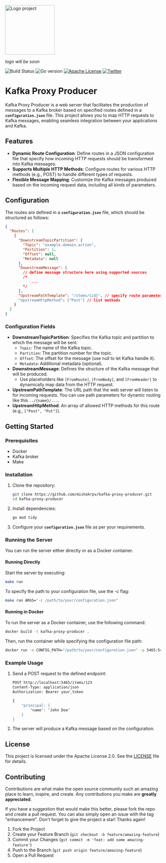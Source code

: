 <img src="https://media.giphy.com/media/JIX9t2j0ZTN9S/giphy-downsized.gif" alt="Logo project" height="160" />

*logo will be soon*

![Build Status][build-shield]
![Go version][go-shield]
[![Apache License][license-shield]][license-url]
[![Twitter][twitter-shield]][twitter-url]

# Kafka Proxy Producer

Kafka Proxy Producer is a web server that facilitates the production of messages to a Kafka broker based on specified routes defined in a **`configuration.json`** file. This project allows you to map HTTP requests to Kafka messages, enabling seamless integration between your applications and Kafka.

## Features

- **Dynamic Route Configuration**: Define routes in a JSON configuration file that specify how incoming HTTP requests should be transformed into Kafka messages.
- **Supports Multiple HTTP Methods**: Configure routes for various HTTP methods (e.g., POST) to handle different types of requests.
- **Flexible Message Mapping**: Customize the Kafka messages produced based on the incoming request data, including all kinds of parameters.

## Configuration

The routes are defined in a **`configuration.json`** file, which should be structured as follows:

```json
{
  "Routes": [
    {
      "DownstreamTopicPartition": {
        "Topic": "example.domain.action",
        "Partition": 1,
        "Offset": null,
        "Metadata": null
      },
      "DownstreamMessage": {
        // define message structure here using supported sources
        /*
            ...
        */
      },
      "UpstreamPathTemplate": "/items/{id}", // specify route parameters in {} brackets
      "UpstreamHttpMethod": ["Post"] // list methods
    }
  ]
}
```

### Configuration Fields

- **DownstreamTopicPartition**: Specifies the Kafka topic and partition to which the message will be sent.
  - `Topic`: The name of the Kafka topic.
  - `Partition`: The partition number for the topic.
  - `Offset`: The offset for the message (use null to let Kafka handle it).
  - `Metadata`: Additional metadata (optional).
- **DownstreamMessage**: Defines the structure of the Kafka message that will be produced.
  - Use placeholders like `[FromRoute]`, `[FromBody]`, and `[FromHeader]` to dynamically map data from the HTTP request.
- **UpstreamPathTemplate**: The URL path that the web server will listen to for incoming requests. You can use path parameters for dynamic routing like this `../{name}/...`.
- **UpstreamHttpMethod**: An array of allowed HTTP methods for this route (e.g., `["Post", "Put"]`).

## Getting Started

### Prerequisites

- Docker
- Kafka broker
- Make

### Installation

1. Clone the repository:

   ```bash
   git clone https://github.com/mishakrpv/kafka-proxy-producer.git
   cd kafka-proxy-producer
   ```

2. Install dependencies:

   ```bash
   go mod tidy
   ```

3. Configure your **`configuration.json`** file as per your requirements.

### Running the Server

You can run the server either directly or as a Docker container.

#### Running Directly

Start the server by executing:

```bash
make run
```

To specify the path to your configuration file, use the -c flag:

```bash
make run ARGS="-c /path/to/your/configuration.json"
```

#### Running in Docker

To run the server as a Docker container, use the following command:

```bash
docker build -t kafka-proxy-producer .
```

Then, run the container while specifying the configuration file path:

```bash
docker run -e CONFIG_PATH="/path/to/your/configuration.json" -p 5465:5465 kafka-proxy-producer
```

### Example Usage

1. Send a POST request to the defined endpoint:

   ```bash
   POST http://localhost:5465/items/123
   Content-Type: application/json
   Authorization: Bearer your_token

   {
       "principal: {
           "name": "John Doe"
       }
   }
   ```

2. The server will produce a Kafka message based on the configuration.

## License

This project is licensed under the Apache License 2.0. See the [LICENSE](LICENSE) file for details.

## Contributing

Contributions are what make the open source community such an amazing place to learn, inspire, and create. Any contributions you make are **greatly appreciated**.

If you have a suggestion that would make this better, please fork the repo and create a pull request. You can also simply open an issue with the tag "enhancement".
Don't forget to give the project a star! Thanks again!

1. Fork the Project
2. Create your Feature Branch (`git checkout -b feature/amazing-feature`)
3. Commit your Changes (`git commit -m 'feat: add some amazing-feature'`)
4. Push to the Branch (`git push origin feature/amazing-feature`)
5. Open a Pull Request

<!-- MARKDOWN LINKS & IMAGES -->
<!-- https://www.markdownguide.org/basic-syntax/#reference-style-links -->

[license-shield]: https://img.shields.io/badge/license-Apache%202.0-red?style=flat-square
[license-url]: https://github.com/mishakrpv/kafka-proxy-producer/blob/main/LICENSE
[twitter-shield]: https://img.shields.io/twitter/follow/mishakrpv.svg?label=Follow&style=social
[twitter-url]: https://twitter.com/mishakrpv
[go-shield]: https://img.shields.io/github/go-mod/go-version/mishakrpv/kafka-proxy-producer
[build-shield]: https://github.com/mishakrpv/kafka-proxy-producer/actions/workflows/go.yml/badge.svg
